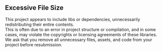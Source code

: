 ## Excessive File Size

This project appears to include libs or dependencies, unnecessarily redistributing their entire contents.  
This is often due to an error in project structure or compilation, and in some cases, may violate the copyrights or licensing agreements of these libraries.  
We ask that you remove all unnecessary files, assets, and code from your project before resubmission.
